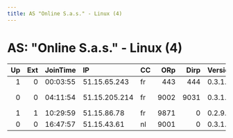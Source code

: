 ```yaml
---
title: AS "Online S.a.s." - Linux (4)
---
```


# AS: "Online S.a.s." - Linux (4)

|   Up |   Ext | JoinTime   | IP            | CC   |   ORp |   Dirp | Version   | Contact                      | Nickname      |   eFamMembers |
|-----:|------:|:-----------|:--------------|:-----|------:|-------:|:----------|:-----------------------------|:--------------|--------------:|
|    1 |     0 | 00:03:55   | 51.15.65.243  | fr   |   443 |    444 | 0.3.1.9   | none                         | fleischgewehr |             1 |
|    0 |     0 | 04:11:54   | 51.15.205.214 | fr   |  9002 |   9031 | 0.3.1.9   | Arcaik &lt;jfleury@arcaik.ne | titania2      |             1 |
|    1 |     1 | 10:29:59   | 51.15.86.78   | fr   |  9871 |      0 | 0.2.9.13  | None                         | Unnamed       |             1 |
|    0 |     0 | 16:47:57   | 51.15.43.61   | nl   |  9001 |      0 | 0.3.1.9   | aaa@bb.com                   | 4free         |             1 |
